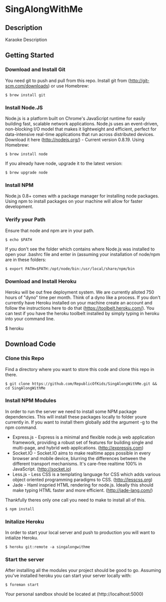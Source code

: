 SingAlongWithMe
========

Description
-----------
Karaoke Description


Getting Started
---------------

### Download and Install Git ###
You need git to push and pull from this repo. Install git from (http://git-scm.com/downloads) or use Homebrew:

    $ brew install git

### Install Node.JS ###
Node.js is a platform built on Chrome's JavaScript runtime for easily building fast, scalable network applications. Node.js uses an event-driven, non-blocking I/O model that makes it lightweight and efficient, perfect for data-intensive real-time applications that run across distributed devices. Download it here (http://nodejs.org/) - Current version 0.8.19. Using Homebrew:

    $ brew install node

If you already have node, upgrade it to the latest version:

    $ brew upgrade node

### Install NPM ###
Node.js 0.8+ comes with a package manager for installing node packages. Using npm to install packages on your machine will allow for faster development.

### Verify your Path ###
Ensure that node and npm are in your path.

    $ echo $PATH

If you don't see the folder which contains where Node.js was installed to open your .bashrc file and enter in (assuming your installation of node/npm are in these folders:

    $ export PATH=$PATH:/opt/node/bin:/usr/local/share/npm/bin

### Download and Install Heroku ###
Heroku will be out free deployment system. We are currently alloted 750 hours of "dyno" time per month. Think of a dyno like a process. If you don't currently have Heroku installed on your machine create an account and follow the instructions here to do that (https://toolbelt.heroku.com/). You can test if you have the heroku toolbelt installed by simply typing in heroku into your command line.

  $ heroku


Download Code
-------------

### Clone this Repo ###
Find a directory where you want to store this code and clone this repo in there.

    $ git clone https://github.com/RepublicOfKids/SingAlongWithMe.git && cd SingAlongWithMe

### Install NPM Modules ###
In order to run the server we need to install some NPM package dependencies. This will install these packages locally to folder youre currently in. If you want to install them globally add the argument -g to the npm command.

- Express.js - Express is a minimal and flexible node.js web application framework, providing a robust set of features for building single and multi-page, and hybrid web applications. (http://expressjs.com)
- Socket.IO - Socket.IO aims to make realtime apps possible in every browser and mobile device, blurring the differences between the different transport mechanisms. It's care-free realtime 100% in JavaScript. (http://socket.io)
- Less.js - Less CSS is a templating language for CSS which adds various object oriented programming paradigms to CSS. (http://lesscss.org)
- Jade - Haml inspried HTML rendering for node.js. Ideally this should make typing HTML faster and more efficient. (http://jade-lang.com/)

Thankfully theres only one call you need to make to install all of this.

    $ npm install

### Initalize Heroku ###
In order to start your local server and push to production you will want to intialize Heroku.

    $ heroku git:remote -a singalongwithme

### Start the server ###
After installing all the modules your project should be good to go. Assuming you've installed heroku you can start your server locally with:

    $ foreman start

Your personal sandbox should be located at (http://localhost:5000)
